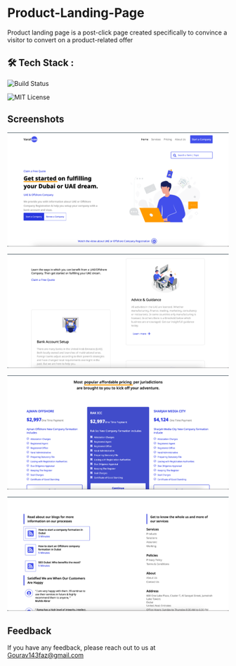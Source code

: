 

# Product-Landing-Page

 Product landing page is a post-click page created specifically to convince a visitor to convert on a product-related offer

## 🛠 Tech Stack :

![Build Status](https://img.shields.io/badge/React-20232A?style=for-the-badge&logo=react&logoColor=61DAFB)

![MIT License](https://img.shields.io/badge/CSS3-1572B6?style=for-the-badge&logo=css3&logoColor=white)



    

## Screenshots

![App Screenshot](./src/img/Screenshot%202023-01-09%20at%209.19.07%20PM.png)

![App Screenshot](./src/img/Screenshot%202023-01-09%20at%209.19.22%20PM.png)

![App Screenshot](./src/img/Screenshot%202023-01-09%20at%209.19.28%20PM.png)

![App Screenshot](./src/img/Screenshot%202023-01-09%20at%209.19.34%20PM.png)


## Feedback

If you have any feedback, please reach out to us at Gourav143faz@gmail.com

